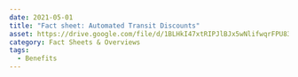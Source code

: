 ```yaml
---
date: 2021-05-01
title: "Fact sheet: Automated Transit Discounts"
asset: https://drive.google.com/file/d/1BLHkI47xtRIPJlBJx5wNlifwqrFPU83I/view
category: Fact Sheets & Overviews
tags:
  - Benefits
---
```

